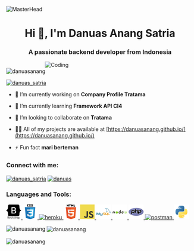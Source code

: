 ![MasterHead](https://i.postimg.cc/DwVhhS55/banneer-danu.png)
<h1 align="center">Hi 👋, I'm Danuas Anang Satria</h1>
<h3 align="center">A passionate backend developer from Indonesia</h3>
<img align="right" alt="Coding" width="400" src="https://camo.githubusercontent.com/5ddf73ad3a205111cf8c686f687fc216c2946a75005718c8da5b837ad9de78c9/68747470733a2f2f7468756d62732e6766796361742e636f6d2f4576696c4e657874446576696c666973682d736d616c6c2e676966">



<p align="left"> <img src="https://komarev.com/ghpvc/?username=danuasanang&label=Profile%20views&color=0e75b6&style=flat" alt="danuasanang" /> </p>

<p align="left"> <a href="https://twitter.com/danuas_satria" target="blank"><img src="https://img.shields.io/twitter/follow/danuas_satria?logo=twitter&style=for-the-badge" alt="danuas_satria" /></a> </p>

- 🔭 I’m currently working on **Company Profile Tratama**

- 🌱 I’m currently learning **Framework API CI4**

- 👯 I’m looking to collaborate on **Tratama**

- 👨‍💻 All of my projects are available at [https://danuasanang.github.io/](https://danuasanang.github.io/)

- ⚡ Fun fact **mari berteman**

<h3 align="left">Connect with me:</h3>
<p align="left">
<a href="https://twitter.com/danuas_satria" target="blank"><img align="center" src="https://raw.githubusercontent.com/rahuldkjain/github-profile-readme-generator/master/src/images/icons/Social/twitter.svg" alt="danuas_satria" height="30" width="40" /></a>
<a href="https://linkedin.com/in/danuas" target="blank"><img align="center" src="https://raw.githubusercontent.com/rahuldkjain/github-profile-readme-generator/master/src/images/icons/Social/linked-in-alt.svg" alt="danuas" height="30" width="40" /></a>
</p>

<h3 align="left">Languages and Tools:</h3>
<p align="left"> <a href="https://getbootstrap.com" target="_blank" rel="noreferrer"> <img src="https://raw.githubusercontent.com/devicons/devicon/master/icons/bootstrap/bootstrap-plain-wordmark.svg" alt="bootstrap" width="40" height="40"/> </a> <a href="https://www.w3schools.com/css/" target="_blank" rel="noreferrer"> <img src="https://raw.githubusercontent.com/devicons/devicon/master/icons/css3/css3-original-wordmark.svg" alt="css3" width="40" height="40"/> </a> </a> <a href="https://heroku.com" target="_blank" rel="noreferrer"> <img src="https://www.vectorlogo.zone/logos/heroku/heroku-icon.svg" alt="heroku" width="40" height="40"/> </a> <a href="https://www.w3.org/html/" target="_blank" rel="noreferrer"> <img src="https://raw.githubusercontent.com/devicons/devicon/master/icons/html5/html5-original-wordmark.svg" alt="html5" width="40" height="40"/> </a> <a href="https://developer.mozilla.org/en-US/docs/Web/JavaScript" target="_blank" rel="noreferrer"> <img src="https://raw.githubusercontent.com/devicons/devicon/master/icons/javascript/javascript-original.svg" alt="javascript" width="40" height="40"/> </a> <a href="https://www.mysql.com/" target="_blank" rel="noreferrer"> <img src="https://raw.githubusercontent.com/devicons/devicon/master/icons/mysql/mysql-original-wordmark.svg" alt="mysql" width="40" height="40"/> </a> <a href="https://nodejs.org" target="_blank" rel="noreferrer"> <img src="https://raw.githubusercontent.com/devicons/devicon/master/icons/nodejs/nodejs-original-wordmark.svg" alt="nodejs" width="40" height="40"/> </a> <a href="https://www.php.net" target="_blank" rel="noreferrer"> <img src="https://raw.githubusercontent.com/devicons/devicon/master/icons/php/php-original.svg" alt="php" width="40" height="40"/> </a> <a href="https://postman.com" target="_blank" rel="noreferrer"> <img src="https://www.vectorlogo.zone/logos/getpostman/getpostman-icon.svg" alt="postman" width="40" height="40"/> </a> <a href="https://www.python.org" target="_blank" rel="noreferrer"> <img src="https://raw.githubusercontent.com/devicons/devicon/master/icons/python/python-original.svg" alt="python" width="40" height="40"/> </a> </p>

<p><img align="left" src="https://github-readme-stats.vercel.app/api/top-langs?username=danuasanang&show_icons=true&locale=en&layout=compact" alt="danuasanang" /></p>

<p>&nbsp;<img align="center" src="https://github-readme-stats.vercel.app/api?username=danuasanang&show_icons=true&locale=en" alt="danuasanang" /></p>

<p><img align="center" src="https://github-readme-streak-stats.herokuapp.com/?user=danuasanang&" alt="danuasanang" /></p>
